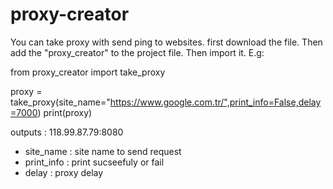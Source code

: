 # proxy-creator
You can take proxy with send ping to websites.
first download the file. Then add the "proxy_creator" to the project file. Then import it. E.g:

from proxy_creator import take_proxy

proxy = take_proxy(site_name="https://www.google.com.tr/",print_info=False,delay=7000)
print(proxy)

outputs : 
  118.99.87.79:8080


- site_name : site name to send request 
- print_info : print sucseefuly or fail 
- delay : proxy delay 
